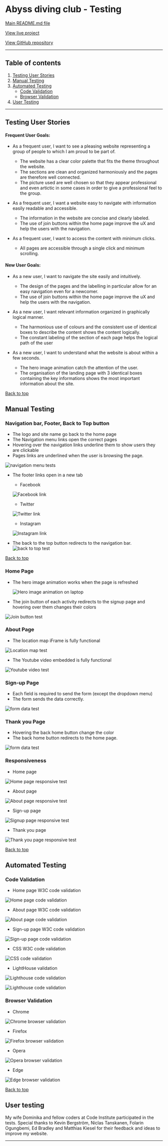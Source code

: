 # Abyss diving club - Testing 

[Main README.md file](/README.md)

[View live project](https://ludovicleguen.github.io/Abyss-Dive-Club/)

[View GitHub repository](https://github.com/LudovicLeGuen/Abyss-Dive-Club)

***
## Table of contents
1. [Testing User Stories](#Testing-User-Stories)
2. [Manual Testing](#Manual-Testing)
3. [Automated Testing](#Automated-Testing) 
     - [Code Validation](#Code-Validation)
     - [Browser Validation](#Browser-Validation)
4. [User Testing](#User-Testing)


***

## Testing User Stories
#### Frequent User Goals:
* As a frequent user, I want to see a pleasing website representing a group of people to which I am proud to be part of.
     * The website has a clear color palette that fits the theme throughout the website.
     * The sections are clean and organized harmoniously and the pages are therefore well connected.
     * The picture used are well chosen so that they appear professional and even artictic in some cases in order to give a professional feel to the group.

* As a frequent user, I want a website easy to navigate with information easily readable and accessible.
     * The information in the website are concise and clearly labeled.
     * The use of join buttons within the home page improve the uX and help the users with the navigation.
     
* As a frequent user, I want to access the content with minimum clicks.
     * All pages are accessible through a single click and minimum scrolling.

#### New User Goals:
* As a new user, I want to navigate the site easily and intuitively.
     * The design of the pages and the labelling in particular allow for an easy navigation even for a newcomer.
     * The use of join buttons within the home page improve the uX and help the users with the navigation.

* As a new user, I want relevant information organized in graphically logical manner.
     * The harmonious use of colours and the consistent use of identical boxes to describe the content shows the content logically.
     * The constant labeling of the section of each page helps the logical path of the user

* As a new user, I want to understand what the website is about within a few seconds.
     * The hero image animation catch the attention of the user.
     * The organisation of the landing page with 3 identical boxes containing the key informations shows the most important information about the site.

[Back to top](#Abyss-diving-club---Testing)
## Manual Testing
### Navigation bar, Footer, Back to Top button
* The logo and site name go back to the home page
* The Navigation menu links open the correct pages
* Hovering over the navigation links underline them to show users they are clickable
* Pages links are underlined when the user is browsing the page.

![navigation menu tests](assets/testing-files/navigation-bar/nav%20bar.gif)

* The footer links open in a new tab
     * Facebook 

     ![Facebook link](assets/testing-files/footer/facebook.gif)
 
     * Twitter  

     ![Twitter link](assets/testing-files/footer/twitter.gif)

     * Instagram  

     ![Instagram link](assets/testing-files/footer/instagram.gif)   

* The back to the top button redirects to the navigation bar.
![back to top test](assets/testing-files/homepage/back%20to%20top.gif) 

[Back to top](#Abyss-diving-club---Testing)
### Home Page
* The hero image animation works when the page is refreshed

     ![Hero image animation on laptop](assets/testing-files/homepage/animation.gif) 

* The join button of each activity redirects to the signup page and hovering over them  changes their colors

![Join button test](assets/testing-files/homepage/join%20button.gif) 

### About Page
* The location map iFrame is fully functional 

![Location map test](assets/testing-files/about-page/map.gif)

* The Youtube video embedded is fully functional 

![Youtube video test](assets/testing-files/about-page/video.gif)

### Sign-up Page
* Each field is required to send the form (except the dropdown menu)
* The form sends the data correctly. 

![form data test](assets/testing-files/signup-page/form.gif)

### Thank you Page
* Hovering the back home button change the color
* The back home button redirects to the home page. 

![form data test](assets/testing-files/signup-page/dump-form.gif)

### Responsiveness
* Home page

![Home page responsive test](assets/testing-files/homepage/home-responsive.gif)

* About page 

![About page responsive test](assets/testing-files/about-page/about-responsive.gif)

* Sign-up page

![Signup page responsive test](assets/testing-files/signup-page/signup-responsive.gif)

* Thank you page

![Thank you page responsive test](assets/testing-files/signup-page/dump-responsiveness.gif)

[Back to top](#Abyss-diving-club---Testing)

## Automated Testing
### Code Validation
* Home page W3C code validation 

![Home page code validation](assets/testing-files/validation/home-validation.gif)

* About page W3C code validation 

![About page code validation](assets/testing-files/validation/about-validation.gif)

* Sign-up page W3C code validation 

![Sign-up page code validation](assets/testing-files/validation/signup-validation.gif)

* CSS W3C code validation 

![CSS code validation](assets/testing-files/validation/css-validation.gif)

* LightHouse validation 

![Lighthouse code validation](assets/testing-files/validation/score.PNG)

![Lighthouse code validation](assets/testing-files/validation/access.PNG)

### Browser Validation
* Chrome 

![Chrome browser validation](assets/testing-files/homepage/chrome.PNG)

* Firefox 

![Firefox browser validation](assets/testing-files/homepage/firefox.PNG)

* Opera 

![Opera browser validation](assets/testing-files/homepage/opera.PNG)

* Edge 

![Edge browser validation](assets/testing-files/homepage/edge.PNG)

[Back to top](#Abyss-diving-club---Testing)

## User testing 
My wife Dominika and fellow coders at Code Institute participated in the tests. Special thanks to Kevin Bergström, Niclas Tanskanen, Folarin Ogungbemi, Ed Bradley and Matthias Kiesel for their feedback and ideas to improve my website.

***
